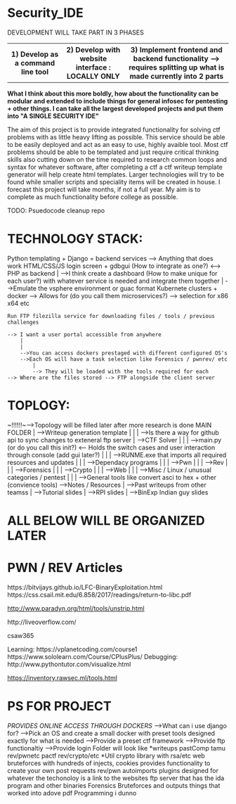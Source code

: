 # Security_IDE
<p>DEVELOPMENT WILL TAKE PART IN 3 PHASES</p>
<table>
	<tr>
		<th>1) Develop as a command line tool</th>
		<th>2) Develop with website interface : LOCALLY ONLY</th>
		<th>3) Implement frontend and backend functionality --> requires splitting up what is made currently into 2 parts</th>
	</tr>
</table>


<p><b>What I think about this more boldly, how about the functionality can be modular and extended to include things for general infosec for pentesting + other things. I can take all the largest developed projects and put them into "A SINGLE SECURITY IDE"</b></p>

The aim of this project is to provide integrated functionality for solving ctf problems with as little heavy lifting as possible. This service should be able to be easily deployed and act as an easy to use, highly avaible tool. Most ctf problems should be able to be templated and just require critical thinking skills also cutting down on the time required to research common loops and syntax for whatever software, after completing a ctf a ctf writeup template generator will help create html templates. Larger technologies will try to be found while smaller scripts and speciality items will be created in house. I forecast this project will take months, if not a full year. My aim is to complete as much functionality before college as possible.

TODO:
	Psuedocode
	cleanup repo


<h1>TECHNOLOGY STACK:</h1>
	Python templating + Django = backend services --> Anything that does work
	HTML/CSS/JS login screen + gdbgui (How to integrate as one?) <--> PHP as backend
		|
		-->I think create a dashboard (How to make unique for each user?) with whatever service is needed and integrate them together
		|
		-->Emulate the vsphere environment or guac format
	Kubernete clusters + docker --> Allows for (do you call them microservices?) --> selection for x86 x64 etc

	Run FTP filezilla service for downloading files / tools / previous challenges

	--> I want a user portal accessible from anywhere
		|
		|
		-->You can access dockers prestaged with different configured OS's
		-->Each OS will have a task selection like Forensics / pwnrev/ etc
			|
			--> They will be loaded with the tools required for each
	--> Where are the files stored --> FTP alongside the client server



<h1>TOPLOGY:</h1>
	~!!!!!!~-->Topology will be filled later after more research is done
		MAIN FOLDER
		|
		-->Writeup generation template
		|	|
		|	-->Is there a way for github api to sync changes to exteneral ftp server
		|
		-->CTF Solver
		|	|
		|	-->main.py (or do you call this init?) <-- Holds the switch cases and user interaction through console (add gui later?)
		|	|
		|	-->RUNME.exe that imports all required resources and updates
		|	|
		|	-->Dependacy programs
		|	|
		|	-->Pwn
		|	|
		|	-->Rev
		|	|
		|	-->Forensics
		|	|
		|	-->Crypto
		|	|
		|	-->Web
		|	|
		|	-->Misc / Linux / unusual categories / pentest
		|	|
		|	-->General tools like convert asci to hex + other (convience tools)
		-->Notes / Resources
			|
			-->Past writeups from other teamss
			|
			-->Tutorial slides
				|
				-->RPI slides
				|
				-->BinExp Indian guy slides














<h1>ALL BELOW WILL BE ORGANIZED LATER</h1>
<h1>PWN / REV Articles</h1>
<p>https://bitvijays.github.io/LFC-BinaryExploitation.html
https://css.csail.mit.edu/6.858/2017/readings/return-to-libc.pdf

http://www.paradyn.org/html/tools/unstrip.html</p>

<p>http://liveoverflow.com/</p>
<p>csaw365</p>
<p>	Learning:
		https://vplanetcoding.com/course1
		https://www.sololearn.com/Course/CPlusPlus/
	Debugging:
		http://www.pythontutor.com/visualize.html
</p>

https://inventory.rawsec.ml/tools.html

<h1>PS FOR PROJECT</h1>

*PROVIDES ONLINE ACCESS THROUGH DOCKERS*
-->What can i use django for?
-->Pick an OS and create a small docker with preset tools designed exactly for what is needed
-->Provide a preset ctf framework
-->Provide ftp functionaltiy
-->Provide login
Folder will look like
*writeups
	pastComp
		tamu
			rev/pwnetc
		pactf
			rev/crypto/etc
*Util
	crypto
		library with rsa/etc
	web
		bruteforces with hundreds of injects, cookies
		provides functionality to create your own post requests
	rev/pwn
		autoimports plugins designed for whatever the techonoloy is
		a link to the websites ftp server that has the ida program and other binaries
	Forensics
		Bruteforces and outputs things that worked into adove pdf
	Programming
		i dunno
		
